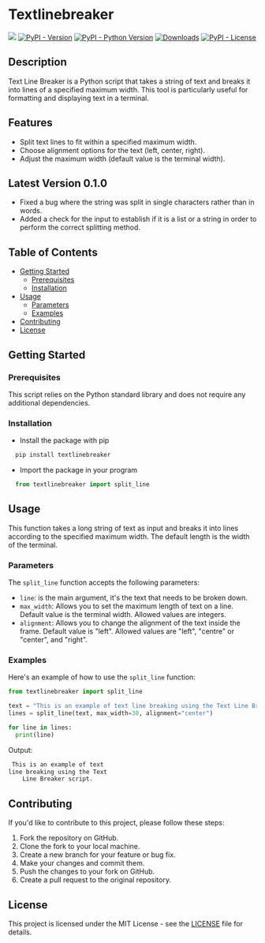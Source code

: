 # Textlinebreaker

[<img src="https://img.shields.io/badge/textlinebreaker-py-blue?style=flat&logo=python&logoWidth=20.svg/"></a>](https://github.com/scalvaruso/textlinebreaker/)
[![PyPI - Version](https://img.shields.io/pypi/v/textlinebreaker?logo=pypi&logoColor=white&color=blue)](https://pypi.org/project/textlinebreaker/)
[![PyPI - Python Version](https://img.shields.io/pypi/pyversions/textlinebreaker?logo=python)](https://pypi.org/project/textlinebreaker/)
[![Downloads](https://static.pepy.tech/badge/textlinebreaker)](https://pepy.tech/project/textlinebreaker)
[![PyPI - License](https://img.shields.io/pypi/l/textlinebreaker?color=blue)](https://github.com/scalvaruso/textlinebreaker/blob/main/LICENSE.md)

<!---
[![PyPI - status](https://img.shields.io/pypi/status/:textlinebreaker)](https://pypi.org/project/textlinebreaker/)
[![Documentation Status](https://readthedocs.org/projects/textlinebreaker/badge/?version=latest)](https://textlinebreaker.readthedocs.io/en/latest/?badge=latest)
-->

## Description

Text Line Breaker is a Python script that takes a string of text and breaks it into lines of a specified maximum width. This tool is particularly useful for formatting and displaying text in a terminal.

## Features

- Split text lines to fit within a specified maximum width.
- Choose alignment options for the text (left, center, right).
- Adjust the maximum width (default value is the terminal width).

## Latest Version 0.1.0

- Fixed a bug where the string was split in single characters rather than in words.
- Added a check for the input to establish if it is a list or a string in order to perform the correct splitting method.

## Table of Contents

- [Getting Started](#getting-started)
  - [Prerequisites](#prerequisites)
  - [Installation](#installation)
- [Usage](#usage)
  - [Parameters](#parameters)
  - [Examples](#examples)
- [Contributing](#contributing)
- [License](#license)

## Getting Started

### Prerequisites

This script relies on the Python standard library and does not require any additional dependencies.

### Installation

- Install the package with pip

```bash
  pip install textlinebreaker
```

- Import the package in your program

```python
  from textlinebreaker import split_line
```

## Usage

This function takes a long string of text as input and breaks it into lines according to the specified maximum width.
The default length is the width of the terminal.

### Parameters

The `split_line` function accepts the following parameters:

- `line`: is the main argument, it's the text that needs to be broken down.
- `max_width`: Allows you to set the maximum length of text on a line. Default value is the terminal width. Allowed values are integers.
- `alignment`: Allows you to change the alignment of the text inside the frame. Default value is "left". Allowed values are "left", "centre" or "center", and "right".

### Examples

Here's an example of how to use the `split_line` function:

```python
from textlinebreaker import split_line

text = "This is an example of text line breaking using the Text Line Breaker script."
lines = split_line(text, max_width=30, alignment="center")

for line in lines:
  print(line)
```

Output:

```bash
 This is an example of text 
line breaking using the Text 
    Line Breaker script.     
```

## Contributing

If you'd like to contribute to this project, please follow these steps:

1. Fork the repository on GitHub.
2. Clone the fork to your local machine.
3. Create a new branch for your feature or bug fix.
4. Make your changes and commit them.
5. Push the changes to your fork on GitHub.
6. Create a pull request to the original repository.

## License

This project is licensed under the MIT License - see the [LICENSE](https://github.com/scalvaruso/textlinebreaker/blob/main/LICENSE.md) file for details.

